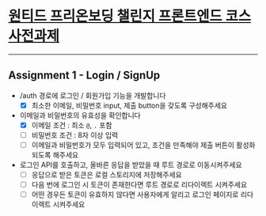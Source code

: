 # [원티드 프리온보딩 챌린지 프론트엔드 코스 사전과제](https://github.com/starkoora/wanted-pre-onboarding-challenge-fe-1-api)

---

## Assignment 1 - Login / SignUp

- /auth 경로에 로그인 / 회원가입 기능을 개발합니다
    - [X] 최소한 이메일, 비밀번호 input, 제출 button을 갖도록 구성해주세요
- 이메일과 비밀번호의 유효성을 확인합니다
    - [X] 이메일 조건 : 최소 `@`, `.` 포함
    - [ ] 비밀번호 조건 : 8자 이상 입력
    - [ ] 이메일과 비밀번호가 모두 입력되어 있고, 조건을 만족해야 제출 버튼이 활성화 되도록 해주세요
- 로그인 API를 호출하고, 올바른 응답을 받았을 때 루트 경로로 이동시켜주세요
    - [ ] 응답으로 받은 토큰은 로컬 스토리지에 저장해주세요
    - [ ] 다음 번에 로그인 시 토큰이 존재한다면 루트 경로로 리다이렉트 시켜주세요
    - [ ] 어떤 경우든 토큰이 유효하지 않다면 사용자에게 알리고 로그인 페이지로 리다이렉트 시켜주세요
